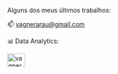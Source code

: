 Alguns dos meus últimos trabalhos:

📫 vagnerarau@gmail.com

📊 Data Analytics:




<p align="left">
<a href="https://linkedin.com/in/vagner-araujo" target="blank"><img align="center" src="https://raw.githubusercontent.com/rahuldkjain/github-profile-readme-generator/master/src/images/icons/Social/linked-in-alt.svg" alt="vagner-araujo" height="30" width="40" /></a>
</p>


